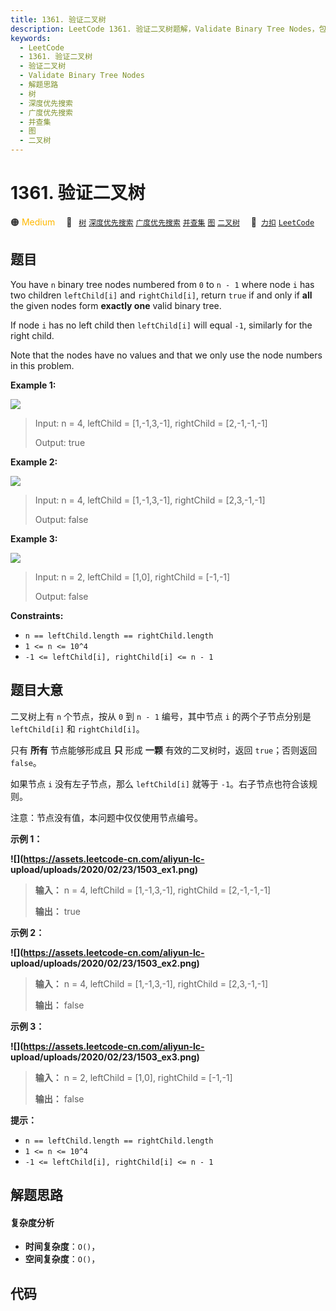 ```yaml
---
title: 1361. 验证二叉树
description: LeetCode 1361. 验证二叉树题解，Validate Binary Tree Nodes，包含解题思路、复杂度分析以及完整的 JavaScript 代码实现。
keywords:
  - LeetCode
  - 1361. 验证二叉树
  - 验证二叉树
  - Validate Binary Tree Nodes
  - 解题思路
  - 树
  - 深度优先搜索
  - 广度优先搜索
  - 并查集
  - 图
  - 二叉树
---
```


# 1361. 验证二叉树

🟠 <font color=#ffb800>Medium</font>&emsp; 🔖&ensp; [`树`](/tag/tree.md) [`深度优先搜索`](/tag/depth-first-search.md) [`广度优先搜索`](/tag/breadth-first-search.md) [`并查集`](/tag/union-find.md) [`图`](/tag/graph.md) [`二叉树`](/tag/binary-tree.md)&emsp; 🔗&ensp;[`力扣`](https://leetcode.cn/problems/validate-binary-tree-nodes) [`LeetCode`](https://leetcode.com/problems/validate-binary-tree-nodes)

## 题目

You have `n` binary tree nodes numbered from `0` to `n - 1` where node `i` has
two children `leftChild[i]` and `rightChild[i]`, return `true` if and only if
**all** the given nodes form **exactly one** valid binary tree.

If node `i` has no left child then `leftChild[i]` will equal `-1`, similarly
for the right child.

Note that the nodes have no values and that we only use the node numbers in
this problem.



**Example 1:**

![](https://assets.leetcode.com/uploads/2019/08/23/1503_ex1.png)

> Input: n = 4, leftChild = [1,-1,3,-1], rightChild = [2,-1,-1,-1]
> 
> Output: true

**Example 2:**

![](https://assets.leetcode.com/uploads/2019/08/23/1503_ex2.png)

> Input: n = 4, leftChild = [1,-1,3,-1], rightChild = [2,3,-1,-1]
> 
> Output: false

**Example 3:**

![](https://assets.leetcode.com/uploads/2019/08/23/1503_ex3.png)

> Input: n = 2, leftChild = [1,0], rightChild = [-1,-1]
> 
> Output: false

**Constraints:**

  * `n == leftChild.length == rightChild.length`
  * `1 <= n <= 10^4`
  * `-1 <= leftChild[i], rightChild[i] <= n - 1`


## 题目大意

二叉树上有 `n` 个节点，按从 `0` 到 `n - 1` 编号，其中节点 `i` 的两个子节点分别是 `leftChild[i]` 和
`rightChild[i]`。

只有 **所有** 节点能够形成且 **只** 形成 **一颗**  有效的二叉树时，返回 `true`；否则返回 `false`。

如果节点 `i` 没有左子节点，那么 `leftChild[i]` 就等于 `-1`。右子节点也符合该规则。

注意：节点没有值，本问题中仅仅使用节点编号。



**示例 1：**

**![](https://assets.leetcode-cn.com/aliyun-lc-
upload/uploads/2020/02/23/1503_ex1.png)**

> 
> 
> 
> 
> 
> **输入：** n = 4, leftChild = [1,-1,3,-1], rightChild = [2,-1,-1,-1]
> 
> **输出：** true
> 
> 

**示例 2：**

**![](https://assets.leetcode-cn.com/aliyun-lc-
upload/uploads/2020/02/23/1503_ex2.png)**

> 
> 
> 
> 
> 
> **输入：** n = 4, leftChild = [1,-1,3,-1], rightChild = [2,3,-1,-1]
> 
> **输出：** false
> 
> 

**示例 3：**

**![](https://assets.leetcode-cn.com/aliyun-lc-
upload/uploads/2020/02/23/1503_ex3.png)**

> 
> 
> 
> 
> 
> **输入：** n = 2, leftChild = [1,0], rightChild = [-1,-1]
> 
> **输出：** false
> 
> 



**提示：**

  * `n == leftChild.length == rightChild.length`
  * `1 <= n <= 10^4`
  * `-1 <= leftChild[i], rightChild[i] <= n - 1`


## 解题思路

#### 复杂度分析

- **时间复杂度**：`O()`，
- **空间复杂度**：`O()`，

## 代码

```javascript

```
